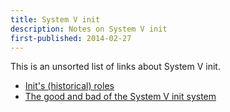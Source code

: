 ```yaml
---
title: System V init
description: Notes on System V init
first-published: 2014-02-27
---
```


This is an unsorted list of links about System V init.

*   [Init's (historical) roles](http://utcc.utoronto.ca/~cks/space/blog/unix/InitHistoricalRoles)
*   [The good and bad of the System V init system](http://utcc.utoronto.ca/~cks/space/blog/unix/SystemVInitGoodBad)
